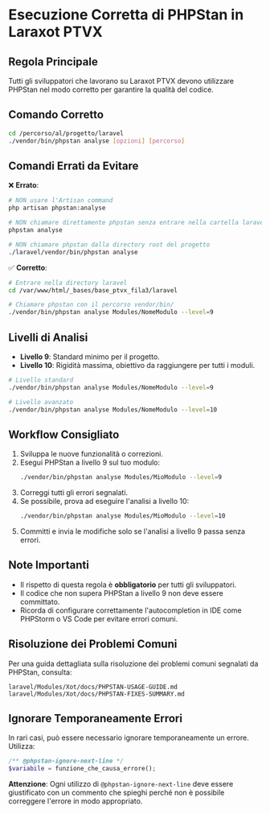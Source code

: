 # Esecuzione Corretta di PHPStan in Laraxot PTVX

## Regola Principale

Tutti gli sviluppatori che lavorano su Laraxot PTVX devono utilizzare PHPStan nel modo corretto per garantire la qualità del codice.

## Comando Corretto

```bash
cd /percorso/al/progetto/laravel
./vendor/bin/phpstan analyse [opzioni] [percorso]
```

## Comandi Errati da Evitare

❌ **Errato**:
```bash
# NON usare l'Artisan command
php artisan phpstan:analyse

# NON chiamare direttamente phpstan senza entrare nella cartella laravel
phpstan analyse 

# NON chiamare phpstan dalla directory root del progetto
./laravel/vendor/bin/phpstan analyse
```

✅ **Corretto**:
```bash
# Entrare nella directory laravel
cd /var/www/html/_bases/base_ptvx_fila3/laravel

# Chiamare phpstan con il percorso vendor/bin/
./vendor/bin/phpstan analyse Modules/NomeModulo --level=9
```

## Livelli di Analisi

- **Livello 9**: Standard minimo per il progetto.
- **Livello 10**: Rigidità massima, obiettivo da raggiungere per tutti i moduli.

```bash
# Livello standard 
./vendor/bin/phpstan analyse Modules/NomeModulo --level=9

# Livello avanzato
./vendor/bin/phpstan analyse Modules/NomeModulo --level=10
```

## Workflow Consigliato

1. Sviluppa le nuove funzionalità o correzioni.
2. Esegui PHPStan a livello 9 sul tuo modulo:
   ```bash
   ./vendor/bin/phpstan analyse Modules/MioModulo --level=9
   ```
3. Correggi tutti gli errori segnalati.
4. Se possibile, prova ad eseguire l'analisi a livello 10:
   ```bash
   ./vendor/bin/phpstan analyse Modules/MioModulo --level=10
   ```
5. Committi e invia le modifiche solo se l'analisi a livello 9 passa senza errori.

## Note Importanti

- Il rispetto di questa regola è **obbligatorio** per tutti gli sviluppatori.
- Il codice che non supera PHPStan a livello 9 non deve essere committato.
- Ricorda di configurare correttamente l'autocompletion in IDE come PHPStorm o VS Code per evitare errori comuni.

## Risoluzione dei Problemi Comuni

Per una guida dettagliata sulla risoluzione dei problemi comuni segnalati da PHPStan, consulta:

```
laravel/Modules/Xot/docs/PHPSTAN-USAGE-GUIDE.md
laravel/Modules/Xot/docs/PHPSTAN-FIXES-SUMMARY.md
```

## Ignorare Temporaneamente Errori

In rari casi, può essere necessario ignorare temporaneamente un errore. Utilizza:

```php
/** @phpstan-ignore-next-line */
$variabile = funzione_che_causa_errore();
```

**Attenzione**: Ogni utilizzo di `@phpstan-ignore-next-line` deve essere giustificato con un commento che spieghi perché non è possibile correggere l'errore in modo appropriato. 